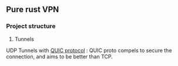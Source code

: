 ## Pure rust VPN

### Project structure
1. Tunnels

UDP Tunnels with [QUIC protocol](https://en.wikipedia.org/wiki/QUIC) : QUIC proto compels to secure the connection, and aims to be better than TCP.
